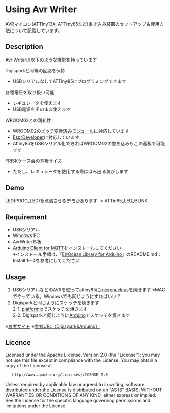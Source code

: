 ﻿Using Avr Writer
====

AVRマイコン(ATTiny13A, ATTiny85など)書き込み装置のセットアップ＆使用方法について記載しています。

## Description

Avr Writerは以下のような機能を持っています

Digisparkと同等の回路を保持
- USBシリアルなしでATTiny85にプログラミングできます

各種電圧を取り扱い可能
- レギュレータを使えます
- USB電源をそのまま使えます

WROOM02との親和性
- WROOM02の[ピッチ変換済みモジュール](https://www.switch-science.com/catalog/2347/)に対応しています
- [EsprDeveloper](https://www.switch-science.com/catalog/2500/)に対応しています
- Attiny85をUSBシリアル化できればWROOM02の書き込みもこの基板で可能です

FRISKケース台の基板サイズ
- ただし、レギュレータを使用する際ははみ出る気がします

## Demo

LED(PROG_LED)を点滅させるデモがあります → ATTin85_LED_BLINK

## Requirement

* USBシリアル
* Windows PC
* AvrWriter基板
* [Arduino Client for MQTT](https://github.com/knolleary/pubsubclient)をインストールしてください<br>
  ※インストール手順は、「[EnOcean Library for Arduino](https://github.com/simics-co/EnOcean)」のREADME.md：Install 1～4を参考にしてください

## Usage

1. USBシリアルなどのAVRを使ってattiny85に[micronucleus](https://github.com/micronucleus/micronucleus)を焼きます
※MACでやっている。Windowsでも同じようにすればいい？
2. Digisparkと同じようにスケッチを焼きます<br>
2-1. [platformio](http://qiita.com/erukiti/items/74a848489ec102841b66)でスケッチを焼きます<br>
2-2. Digisparkと同じように[Arduino](https://qiita.com/mt08/items/df4ed8c659b205d1fa1e)でスケッチを焼きます<br>

※[参考サイト](https://qiita.com/erukiti/items/0a51d959082e242e2e2)
※[参考URL（Digispark&Arduino）](https://qiita.com/mt08/items/df4ed8c659b205d1fa1e)

## Licence

   Licensed under the Apache License, Version 2.0 (the "License");
   you may not use this file except in compliance with the License.
   You may obtain a copy of the License at

       http://www.apache.org/licenses/LICENSE-2.0

   Unless required by applicable law or agreed to in writing, software
   distributed under the License is distributed on an "AS IS" BASIS,
   WITHOUT WARRANTIES OR CONDITIONS OF ANY KIND, either express or implied.
   See the License for the specific language governing permissions and
   limitations under the License.


